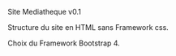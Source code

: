 Site Mediatheque v0.1

Structure du site en HTML sans Framework css.

Choix du Framework Bootstrap 4.